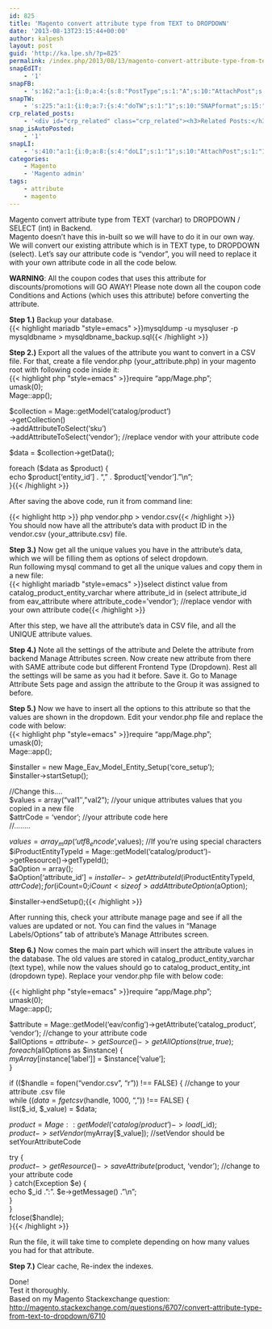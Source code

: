 ```yaml
---
id: 825
title: 'Magento convert attribute type from TEXT to DROPDOWN'
date: '2013-08-13T23:15:44+00:00'
author: kalpesh
layout: post
guid: 'http://ka.lpe.sh/?p=825'
permalink: /index.php/2013/08/13/magento-convert-attribute-type-from-text-to-dropdown/
snapEdIT:
    - '1'
snapFB:
    - 's:162:"a:1:{i:0;a:4:{s:8:"PostType";s:1:"A";s:10:"AttachPost";s:1:"1";s:10:"SNAPformat";s:56:"New post (%TITLE%) has been published on %SITENAME% blog";s:4:"doFB";i:0;}}";'
snapTW:
    - 's:225:"a:1:{i:0;a:7:{s:4:"doTW";s:1:"1";s:10:"SNAPformat";s:15:"%TITLE% - %URL%";s:8:"attchImg";s:1:"0";s:11:"isPrePosted";s:1:"1";s:8:"isPosted";s:1:"1";s:4:"pgID";s:18:"367424293522931712";s:5:"pDate";s:19:"2013-08-13 23:15:52";}}";'
crp_related_posts:
    - '<div id="crp_related" class="crp_related"><h3>Related Posts:</h3><ul><li><a href="http://ka.lpe.sh/2013/02/07/magento-add-product-custom-attribute-options-dynamically/"     class="crp_title">Magento: Add product custom attribute options dynamically</a></li><li><a href="http://ka.lpe.sh/2013/06/15/magento-get-attribute-options/"     class="crp_title">Magento get attribute options</a></li><li><a href="http://ka.lpe.sh/2013/06/15/magento-get-attribute-value/"     class="crp_title">Magento get attribute value</a></li><li><a href="http://ka.lpe.sh/2011/06/06/magento-get-all-the-values-of-a-magento-eav-for-a-particular-attribute-code/"     class="crp_title">Magento: Get all the values of a Magento EAV for a particular attribute code</a></li><li><a href="http://ka.lpe.sh/2013/06/15/magento-get-attribute-label/"     class="crp_title">Magento get attribute label</a></li></ul></div>'
snap_isAutoPosted:
    - '1'
snapLI:
    - 's:410:"a:1:{i:0;a:8:{s:4:"doLI";s:1:"1";s:10:"AttachPost";s:1:"1";s:10:"SNAPformat";s:46:"New post has been published on %SITENAME% blog";s:11:"SNAPformatT";s:18:"New Post - %TITLE%";s:11:"isPrePosted";s:1:"1";s:8:"isPosted";s:1:"1";s:4:"pgID";s:123:"http://www.linkedin.com/updates?discuss=&amp;scope=20008880&amp;stype=M&amp;topic=5773190272091435008&amp;type=U&amp;a=aHBE";s:5:"pDate";s:19:"2013-08-13 23:17:01";}}";'
categories:
    - Magento
    - 'Magento admin'
tags:
    - attribute
    - magento
---
```


Magento convert attribute type from TEXT (varchar) to DROPDOWN / SELECT (int) in Backend.  
Magento doesn’t have this in-built so we will have to do it in our own way. We will convert our existing attribute which is in TEXT type, to DROPDOWN (select). Let’s say our attribute code is “vendor”, you will need to replace it with your own attribute code in all the code below.

**WARNING**: All the coupon codes that uses this attribute for discounts/promotions will GO AWAY! Please note down all the coupon code Conditions and Actions (which uses this attribute) before converting the attribute.

**Step 1.)** Backup your database.  
{{< highlight mariadb "style=emacs" >}}mysqldump -u mysqluser -p mysqldbname > mysqldbname_backup.sql{{< /highlight >}}

**Step 2.)** Export all the values of the attribute you want to convert in a CSV file. For that, create a file vendor.php (your_attribute.php) in your magento root with following code inside it:  
{{< highlight php "style=emacs" >}}require “app/Mage.php”;  
umask(0);  
Mage::app();

$collection = Mage::getModel(‘catalog/product’)  
 ->getCollection()  
 ->addAttributeToSelect(‘sku’)  
 ->addAttributeToSelect(‘vendor’); //replace vendor with your attribute code

$data = $collection->getData();

foreach ($data as $product) {  
 echo $product[‘entity_id’] . “,” . $product[‘vendor’].”\\n”;  
}{{< /highlight >}}

After saving the above code, run it from command line:

{{< highlight http >}} php vendor.php > vendor.csv{{< /highlight >}}  
You should now have all the attribute’s data with product ID in the vendor.csv (your_attribute.csv) file.

**Step 3.)** Now get all the unique values you have in the attribute’s data, which we will be filling them as options of select dropdown.  
Run following mysql command to get all the unique values and copy them in a new file:  
{{< highlight mariadb "style=emacs" >}}select distinct value from catalog_product_entity_varchar where attribute_id in (select attribute_id from eav_attribute where attribute_code=’vendor’); //replace vendor with your own attribute code{{< /highlight >}}

After this step, we have all the attribute’s data in CSV file, and all the UNIQUE attribute values.  
  
**Step 4.)** Note all the settings of the attribute and Delete the attribute from backend Manage Attributes screen. Now create new attribute from there with SAME attribute code but different Frontend Type (Dropdown). Rest all the settings will be same as you had it before. Save it. Go to Manage Attribute Sets page and assign the attribute to the Group it was assigned to before.

**Step 5.)** Now we have to insert all the options to this attribute so that the values are shown in the dropdown. Edit your vendor.php file and replace the code with below:  
{{< highlight php "style=emacs" >}}require “app/Mage.php”;  
umask(0);  
Mage::app();

$installer = new Mage_Eav_Model_Entity_Setup(‘core_setup’);  
$installer->startSetup();

//Change this….  
$values = array(“val1″,”val2”); //your unique attributes values that you copied in a new file  
$attrCode = ‘vendor’; //your attribute code here  
//……..

$values = array_map(‘utf8_encode’,$values); //If you’re using special characters  
$iProductEntityTypeId = Mage::getModel(‘catalog/product’)->getResource()->getTypeId();  
$aOption = array();  
$aOption[‘attribute_id’] = $installer->getAttributeId($iProductEntityTypeId, $attrCode);  
for($iCount=0;$iCount<sizeof>addAttributeOption($aOption);</sizeof>

$installer->endSetup();{{< /highlight >}}

After running this, check your attribute manage page and see if all the values are updated or not. You can find the values in “Manage Labels/Options” tab of attribute’s Manage Attributes screen.

**Step 6.)** Now comes the main part which will insert the attribute values in the database. The old values are stored in catalog_product_entity_varchar (text type), while now the values should go to catalog_product_entity_int (dropdown type). Replace your vendor.php file with below code:

{{< highlight php "style=emacs" >}}require “app/Mage.php”;  
umask(0);  
Mage::app();

$attribute = Mage::getModel(‘eav/config’)->getAttribute(‘catalog_product’, ‘vendor’); //change to your attribute code  
$allOptions = $attribute->getSource()->getAllOptions(true, true);  
foreach ($allOptions as $instance) {  
 $myArray[$instance[‘label’]] = $instance[‘value’];  
}

if (($handle = fopen(“vendor.csv”, “r”)) !== FALSE) { //change to your attribute .csv file  
 while (($data = fgetcsv($handle, 1000, “,”)) !== FALSE) {  
 list($_id, $_value) = $data;

 $product = Mage::getModel(‘catalog/product’)->load($_id);  
 $product->setVendor($myArray[$_value]); //setVendor should be setYourAttributeCode

 try {  
 $product->getResource()->saveAttribute($product, ‘vendor’); //change to your attribute code  
 } catch(Exception $e) {  
 echo $_id .”:”. $e->getMessage() .”\\n”;  
 }  
 }  
 fclose($handle);  
}{{< /highlight >}}

Run the file, it will take time to complete depending on how many values you had for that attribute.

**Step 7.)** Clear cache, Re-index the indexes.

Done!  
Test it thoroughly.  
Based on my Magento Stackexchange question: <http://magento.stackexchange.com/questions/6707/convert-attribute-type-from-text-to-dropdown/6710>